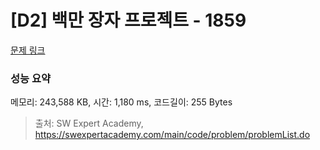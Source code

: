 # [D2] 백만 장자 프로젝트 - 1859 

[문제 링크](https://swexpertacademy.com/main/code/problem/problemDetail.do?contestProbId=AV5LrsUaDxcDFAXc) 

### 성능 요약

메모리: 243,588 KB, 시간: 1,180 ms, 코드길이: 255 Bytes



> 출처: SW Expert Academy, https://swexpertacademy.com/main/code/problem/problemList.do